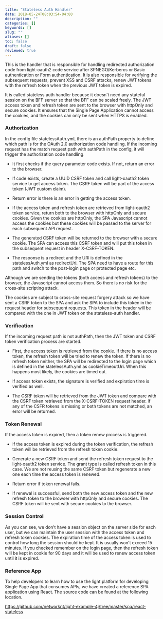 ```yaml
---
title: "Stateless Auth Handler"
date: 2018-05-24T08:03:54-04:00
description: ""
categories: []
keywords: []
slug: ""
aliases: []
toc: false
draft: false
reviewed: true
---
```


This is the handler that is responsible for handling redirected authorization code from light-oauth2 code service after SPNEGO/Kerberos or Basic authentication or Form authentication.  It is also responsible for verifying the subsequent requests, prevent XSS and CSRF attacks, renew JWT tokens with the refresh token when the previous JWT token is expired. 

It is called stateless auth handler because it doesn't need any stateful session on the BFF server so that the BFF can be scaled freely. The JWT access token and refresh token are sent to the browser with httpOnly and secure cookies. It ensures that the Single Page Application cannot access the cookies, and the cookies can only be sent when HTTPS is enabled. 

### Authorization

In the config file statelessAuth.yml, there is an authPath property to define which path is for the OAuth 2.0 authorization code handling. If the incoming request has the match request path with authPath in the config, it will trigger the authorization code handling. 

* It first checks if the query parameter code exists. If not, return an error to the browser.

* If code exists, create a UUID CSRF token and call light-oauth2 token service to get access token. The CSRF token will be part of the access token (JWT custom claim).

* Return error is there is an error in getting the access token. 

* If the access token and refresh token are retrieved from light-oauth2 token service, return both to the browser with httpOnly and secure cookies. Given the cookies are httpOnly, the SPA Javascript cannot access the cookies but these cookies will be passed to the server for each subsequent API request.  

* The generated CSRF token will be returned to the browser with a secure cookie. The SPA can access this CSRF token and will put this token in the subsequent request in header X-CSRF-TOKEN. 

* The response is a redirect and the URI is defined in the statelessAuth.yml as redirectUri. The SPA need to have a route for this path and switch to the post-login page or protected page etc. 

Although we are sending the tokens (both access and refresh tokens) to the browser, the Javascript cannot access them. So there is no risk for the cross-site scripting attack. 

The cookies are subject to cross-site request forgery attack so we have sent a CSRF token to the SPA and ask the SPA to include this token in the request header for subsequent requests. This token in the header will be compared with the one in JWT  token on the stateless-auth handler. 

### Verification

If the incoming request path is not authPath, then the JWT token and CSRF token verification process are started. 

* First, the access token is retrieved from the cookie. If there is no access token, the refresh token will be tried to renew the token. If there is no refresh token neither, the SPA will be redirected to the login page which is defined in the statelessAuth.yml as cookieTimeoutUri. When this happens most likely, the cookies are timed out. 

* If access token exists, the signature is verified and expiration time is verified as well. 

* The CSRF token will be retrieved from the JWT token and compare with the CSRF token retrieved from the X-CSRF-TOKEN request header. If any of the CSFR tokens is missing or both tokens are not matched, an error will be returned. 

### Token Renewal

If the access token is expired, then a token renew process is triggered. 

* If the access token is expired during the token verification, the refresh token will be retrieved from the refresh token cookie.

* Generate a new CSRF token and send the refresh token request to the light-oauth2 token service. The grant type is called refresh token in this case. We are not reusing the same CSRF token but regenerate a new one each time the access token is renewed. 

* Return error if token renewal fails. 

* If renewal is successful, send both the new access token and the new refresh token to the browser with httpOnly and secure cookies. The CSRF token will be sent with secure cookies to the browser. 


### Session Control

As you can see, we don't have a session object on the server side for each user, but we can maintain the user session with the access token and refresh token cookies. The expiration time of the access token is used to control how long the session should be kept. It is usually won't exceed 15 minutes. If you checked remember on the login page, then the refresh token will be kept in cookie for 90 days and it will be used to renew access token until it is expired. 

### Reference App

To help developers to learn how to use the light platform for developing Single Page App that consumes APIs, we have created a reference SPA application using React. The source code can be found at the following location. 

https://github.com/networknt/light-example-4j/tree/master/spa/react-stateless





